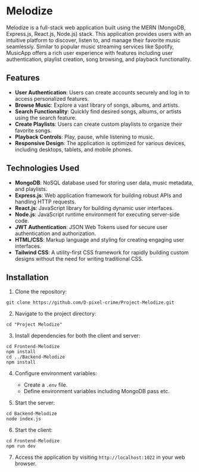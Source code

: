 # Melodize

Melodize is a full-stack web application built using the MERN (MongoDB, Express.js, React.js, Node.js) stack. This application provides users with an intuitive platform to discover, listen to, and manage their favorite music seamlessly. Similar to popular music streaming services like Spotify, MusicApp offers a rich user experience with features including user authentication, playlist creation, song browsing, and playback functionality.

## Features

- **User Authentication**: Users can create accounts securely and log in to access personalized features.
- **Browse Music**: Explore a vast library of songs, albums, and artists.
- **Search Functionality**: Quickly find desired songs, albums, or artists using the search feature.
- **Create Playlists**: Users can create custom playlists to organize their favorite songs.
- **Playback Controls**: Play, pause, while listening to music.
- **Responsive Design**: The application is optimized for various devices, including desktops, tablets, and mobile phones.

## Technologies Used

- **MongoDB**: NoSQL database used for storing user data, music metadata, and playlists.
- **Express.js**: Web application framework for building robust APIs and handling HTTP requests.
- **React.js**: JavaScript library for building dynamic user interfaces.
- **Node.js**: JavaScript runtime environment for executing server-side code.
- **JWT Authentication**: JSON Web Tokens used for secure user authentication and authorization.
- **HTML/CSS**: Markup language and styling for creating engaging user interfaces.
- **Tailwind CSS**: A utility-first CSS framework for rapidly building custom designs without the need for writing traditional CSS.

## Installation

1. Clone the repository:

```
git clone https://github.com/D-pixel-crime/Project-Melodize.git
```

2. Navigate to the project directory:

```
cd "Project Melodize"
```

3. Install dependencies for both the client and server:

```
cd Frontend-Melodize
npm install
cd ../Backend-Melodize
npm install
```

4. Configure environment variables:

   - Create a `.env` file.
   - Define environment variables including MongoDB pass etc.

5. Start the server:

```
cd Backend-Melodize
node index.js
```

6. Start the client:

```
cd Frontend-Melodize
npm run dev
```

7. Access the application by visiting `http://localhost:1022` in your web browser.

